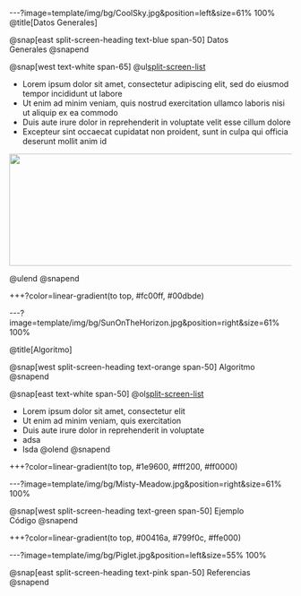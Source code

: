 ---?image=template/img/bg/CoolSky.jpg&position=left&size=61% 100%
@title[Datos Generales]

@snap[east split-screen-heading text-blue span-50]
Datos<br>Generales
@snapend

@snap[west text-white span-65]
@ul[split-screen-list](false)
- Lorem ipsum dolor sit amet, consectetur adipiscing elit, sed do eiusmod tempor incididunt ut labore
- Ut enim ad minim veniam, quis nostrud exercitation ullamco laboris nisi ut aliquip ex ea commodo
- Duis aute irure dolor in reprehenderit in voluptate velit esse cillum dolore
- Excepteur sint occaecat cupidatat non proident, sunt in culpa qui officia deserunt mollit anim id
<p align="center">
  <img width="600" height="200" src=template/img/bg/.jpg>
</p>
@ulend
@snapend

+++?color=linear-gradient(to top, #fc00ff, #00dbde)

---?image=template/img/bg/SunOnTheHorizon.jpg&position=right&size=61% 100%

@title[Algoritmo]

@snap[west split-screen-heading text-orange span-50]
Algoritmo
@snapend

@snap[east text-white span-50]
@ol[split-screen-list](false)
- Lorem ipsum dolor sit amet, consectetur elit
- Ut enim ad minim veniam, quis exercitation
- Duis aute irure dolor in reprehenderit in voluptate
- adsa
- lsda
@olend
@snapend

+++?color=linear-gradient(to top, #1e9600, #fff200, #ff0000)

---?image=template/img/bg/Misty-Meadow.jpg&position=right&size=61% 100%

@snap[west split-screen-heading text-green span-50]
Ejemplo<br>Código
@snapend

+++?color=linear-gradient(to top, #00416a, #799f0c, #ffe000)

---?image=template/img/bg/Piglet.jpg&position=left&size=55% 100%

@snap[east split-screen-heading text-pink span-50]
Referencias<br>
@snapend
